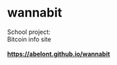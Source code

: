 # wannabit
School project:<br>
Bitcoin info site<br>
<br>
<b>https://abelont.github.io/wannabit</b>
